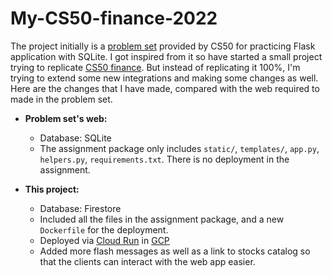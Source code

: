 # My-CS50-finance-2022

The project initially is a [problem set](https://cs50.harvard.edu/x/2022/psets/9/finance/) provided by CS50
for practicing Flask application with SQLite.
I got inspired from it so have started a small project trying to replicate [CS50 finance](https://finance.cs50.net).
But instead of replicating it 100%, I'm trying to extend some new integrations and making some changes as well. Here
are the changes that I have made, compared with the web required to made in the problem set.
- <b>Problem set's web:</b>

    + Database: SQLite
    + The assignment package only includes <code>static/</code>, <code>templates/</code>, <code>app.py</code>,
    <code>helpers.py</code>, <code>requirements.txt</code>. There is no deployment in the assignment.

- <b>This project:</b>

    + Database: Firestore
    + Included all the files in the assignment package, and a new <code>Dockerfile</code> for the deployment.
    + Deployed via [Cloud Run](https://cloud.google.com/run) in [GCP](https://cloud.google.com)
    + Added more flash messages as well as a link to stocks catalog so that the clients can interact with the web app
    easier.
